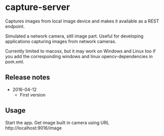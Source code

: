 # capture-server
Captures images from local image device and makes it available as a REST endpoint.

Simulated a network camera, sitll image part. Useful for developing applications capturing images from network cameras.
 
Currently limited to macosx, but it may work on Windows and Linux too if you add the corresponding windows and linux
opencv-dependencies in pom.xml.

## Release notes
* 2016-04-12
  * First version

## Usage
Start the app. Get image built in camera using URL http://localhost:9016/image
